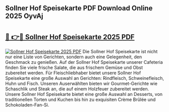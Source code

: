 ## Sollner Hof Speisekarte PDF Download Online 2025 OyvAj

# <h2><a href="http://gcddvbm.nevu.top/?p=Sollner+Hof+Speisekarte">🔗 👉🔴 Sollner Hof Speisekarte 2025 PDF</a></h2>

[![Sollner Hof Speisekarte 2025 PDF](https://i.imgur.com/dBaPXMq.png)](http://gcddvbm.nevu.top/?p=Sollner+Hof+Speisekarte)
Die Sollner Hof Speisekarte ist nicht nur eine Liste von Gerichten, sondern auch eine Gelegenheit, den Geschmack zu genießen. Auf der Sollner Hof Speisekarte unserer Cafeteria finden Sie viele frische Salate, die aus frischem Gemüse und Obst zubereitet werden. Für Fleischliebhaber bietet unsere Sollner Hof Speisekarte eine große Auswahl an Gerichten: Rindfleisch, Schweinefleisch, Huhn und Fisch. Unseren Auserwählten bieten wir Gourmet-Gerichte wie Schaschlik und Steak an, die auf einem Holzfeuer zubereitet werden. Unsere Sollner Hof Speisekarte bietet eine große Auswahl an Desserts, von traditionellen Torten und Kuchen bis hin zu exquisiten Crème Brûlée und Schokoladen-Fan-Si.
